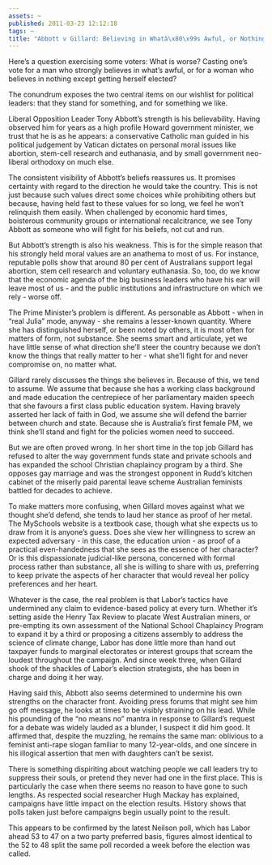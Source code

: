 ```yaml
---
assets: ~
published: 2011-03-23 12:12:18
tags: ~
title: "Abbott v Gillard: Believing in Whatâ\x80\x99s Awful, or Nothing at All"
---
```

Here’s a question exercising some voters: What is worse? Casting one’s
vote for a man who strongly believes in what’s awful, or for a woman who
believes in nothing except getting herself elected?

The conundrum exposes the two central items on our wishlist for
political leaders: that they stand for something, and for something we
like.

Liberal Opposition Leader Tony Abbott’s strength is his believability.
Having observed him for years as a high profile Howard government
minister, we trust that he is as he appears: a conservative Catholic man
guided in his political judgement by Vatican dictates on personal moral
issues like abortion, stem-cell research and euthanasia, and by small
government neo-liberal orthodoxy on much else.

The consistent visibility of Abbott’s beliefs reassures us. It promises
certainty with regard to the direction he would take the country. This
is not just because such values direct some choices while prohibiting
others but because, having held fast to these values for so long, we
feel he won’t relinquish them easily. When challenged by economic hard
times, boisterous community groups or international recalcitrance, we
see Tony Abbott as someone who will fight for his beliefs, not cut and
run.

But Abbott’s strength is also his weakness. This is for the simple
reason that his strongly held moral values are an anathema to most of
us. For instance, reputable polls show that around 80 per cent of
Australians support legal abortion, stem cell research and voluntary
euthanasia. So, too, do we know that the economic agenda of the big
business leaders who have his ear will leave most of us - and the public
institutions and infrastructure on which we rely - worse off.

The Prime Minister’s problem is different. As personable as Abbott -
when in “real Julia” mode, anyway - she remains a lesser-known quantity.
Where she has distinguished herself, or been noted by others, it is most
often for matters of form, not substance. She seems smart and
articulate, yet we have little sense of what direction she’ll steer the
country because we don’t know the things that really matter to her -
what she’ll fight for and never compromise on, no matter what.

Gillard rarely discusses the things she believes in. Because of this, we
tend to assume. We assume that because she has a working class
background and made education the centrepiece of her parliamentary
maiden speech that she favours a first class public education system.
Having bravely asserted her lack of faith in God, we assume she will
defend the barrier between church and state. Because she is Australia’s
first female PM, we think she’ll stand and fight for the policies women
need to succeed.

But we are often proved wrong. In her short time in the top job Gillard
has refused to alter the way government funds state and private schools
and has expanded the school Christian chaplaincy program by a third. She
opposes gay marriage and was the strongest opponent in Rudd’s kitchen
cabinet of the miserly paid parental leave scheme Australian feminists
battled for decades to achieve.

To make matters more confusing, when Gillard moves against what we
thought she’d defend, she tends to laud her stance as proof of her
metal. The MySchools website is a textbook case, though what she expects
us to draw from it is anyone’s guess. Does she view her willingness to
screw an expected adversary - in this case, the education union - as
proof of a practical even-handedness that she sees as the essence of her
character? Or is this dispassionate judicial-like persona, concerned
with formal process rather than substance, all she is willing to share
with us, preferring to keep private the aspects of her character that
would reveal her policy preferences and her heart.

Whatever is the case, the real problem is that Labor’s tactics have
undermined any claim to evidence-based policy at every turn. Whether
it’s setting aside the Henry Tax Review to placate West Australian
miners, or pre-empting its own assessment of the National School
Chaplaincy Program to expand it by a third or proposing a citizens
assembly to address the science of climate change, Labor has done little
more than hand out taxpayer funds to marginal electorates or interest
groups that scream the loudest throughout the campaign. And since week
three, when Gillard shook of the shackles of Labor’s election
strategists, she has been in charge and doing it her way.

Having said this, Abbott also seems determined to undermine his own
strengths on the character front. Avoiding press forums that might see
him go off message, he looks at times to be visibly straining on his
lead. While his pounding of the “no means no” mantra in response to
Gillard’s request for a debate was widely lauded as a blunder, I suspect
it did him good. It affirmed that, despite the muzzling, he remains the
same man: oblivious to a feminist anti-rape slogan familiar to many
12-year-olds, and one sincere in his illogical assertion that men with
daughters can’t be sexist.

There is something dispiriting about watching people we call leaders try
to suppress their souls, or pretend they never had one in the first
place. This is particularly the case when there seems no reason to have
gone to such lengths. As respected social researcher Hugh Mackay has
explained, campaigns have little impact on the election results. History
shows that polls taken just before campaigns begin usually point to the
result.

This appears to be confirmed by the latest Neilson poll, which has Labor
ahead 53 to 47 on a two party preferred basis, figures almost identical
to the 52 to 48 split the same poll recorded a week before the election
was called.
